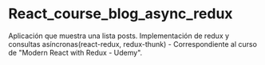 # React_course_blog_async_redux

Aplicación que muestra una lista posts. Implementación de redux y consultas asíncronas(react-redux, redux-thunk) - Correspondiente al curso de "Modern React with Redux - Udemy".
